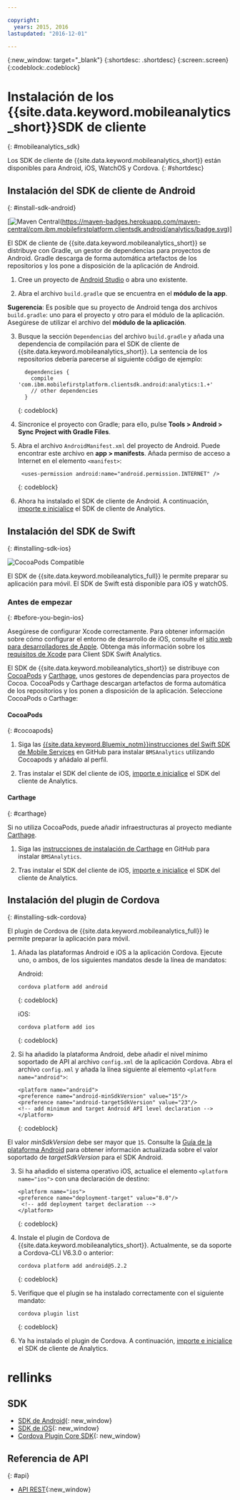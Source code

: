```yaml
---

copyright:
  years: 2015, 2016
lastupdated: "2016-12-01"

---
```

{:new_window: target="_blank"}
{:shortdesc: .shortdesc}
{:screen:.screen}
{:codeblock:.codeblock}

# Instalación de los {{site.data.keyword.mobileanalytics_short}}SDK de cliente
{: #mobileanalytics_sdk}

Los SDK de cliente de {{site.data.keyword.mobileanalytics_short}}
están disponibles para Android, iOS, WatchOS y Cordova.
{: #shortdesc}

## Instalación del SDK de cliente de Android
{: #install-sdk-android}

[![Maven Central](https://maven-badges.herokuapp.com/maven-central/com.ibm.mobilefirstplatform.clientsdk.android/analytics)(https://maven-badges.herokuapp.com/maven-central/com.ibm.mobilefirstplatform.clientsdk.android/analytics/badge.svg)]

El SDK de cliente de {{site.data.keyword.mobileanalytics_short}} se distribuye con Gradle, un gestor de dependencias para proyectos de Android. Gradle descarga de forma automática artefactos de los repositorios y los pone a disposición de la aplicación de Android.

1. Cree un proyecto de [Android Studio](http://developer.android.com/sdk/index.html) o abra uno existente.

2. Abra el archivo `build.gradle` que se encuentra en el **módulo de la app**.

  **Sugerencia**: Es posible que su proyecto de Android tenga dos archivos `build.gradle`: uno para el proyecto y otro para el módulo de la aplicación. Asegúrese de utilizar el archivo del **módulo de la aplicación**.

3. Busque la sección `Dependencias` del archivo `build.gradle` y añada una dependencia de compilación para el SDK de cliente de {{site.data.keyword.mobileanalytics_short}}. La sentencia de los repositorios debería parecerse al siguiente código de ejemplo:

	```
      dependencies {
        compile 'com.ibm.mobilefirstplatform.clientsdk.android:analytics:1.+'
    	// other dependencies  
      }
  	```
  	{: codeblock}

4. Sincronice el proyecto con Gradle; para ello, pulse **Tools &gt; Android &gt; Sync Project with Gradle Files**.

5. Abra el archivo `AndroidManifest.xml` del proyecto de Android. Puede encontrar este archivo en **app > manifests**. Añada permiso de acceso a Internet en el elemento `<manifest>`:

	```
	 <uses-permission android:name="android.permission.INTERNET" />
   ```
   {: codeblock}
   
6. Ahora ha instalado el SDK de cliente de Android. A continuación, [importe e inicialice](sdk.html#initalize-ma-sdk) el SDK de cliente de Analytics.   

## Instalación del SDK de Swift
{: #installing-sdk-ios}

![CocoaPods Compatible](https://img.shields.io/cocoapods/v/BMSAnalytics.svg)

El SDK de {{site.data.keyword.mobileanalytics_full}} le permite preparar su aplicación para móvil. El SDK de Swift está disponible para iOS y watchOS.

### Antes de empezar
{: #before-you-begin-ios}

Asegúrese de configurar Xcode correctamente. Para obtener información sobre cómo configurar el entorno de desarrollo de iOS, consulte el [sitio web para desarrolladores de Apple](https://developer.apple.com/support/xcode/). Obtenga más información sobre los [requisitos de Xcode](https://github.com/ibm-bluemix-mobile-services/bms-clientsdk-swift-analytics/tree/development#requirements) para Client SDK Swift Analytics.

El SDK de {{site.data.keyword.mobileanalytics_short}} se distribuye con [CocoaPods](https://cocoapods.org/) y [Carthage](https://github.com/Carthage/Carthage#getting-started), unos gestores de dependencias para proyectos de Cocoa. CocoaPods y Carthage descargan artefactos de forma automática de los repositorios y los ponen a disposición de la aplicación. Seleccione CocoaPods o Carthage:

#### CocoaPods
{: #cocoapods}

1. Siga las [{{site.data.keyword.Bluemix_notm}}instrucciones del Swift SDK de Mobile Services](https://github.com/ibm-bluemix-mobile-services/bms-clientsdk-swift-analytics/tree/development#cocoapods) en GitHub para instalar `BMSAnalytics` utilizando Cocoapods y añádalo al perfil. 
	
2. Tras instalar el SDK del cliente de iOS, [importe e inicialice](sdk.html#initalize-ma-sdk) el SDK del cliente de Analytics.   

#### Carthage
{: #carthage}

Si no utiliza CocoaPods, puede añadir infraestructuras al proyecto mediante [Carthage](https://github.com/Carthage/Carthage#if-youre-building-for-ios-tvos-or-watchos).

1. Siga las [instrucciones de instalación de Carthage](https://github.com/ibm-bluemix-mobile-services/bms-clientsdk-swift-analytics/tree/development#carthage) en GitHub para instalar `BMSAnalytics`.

2. Tras instalar el SDK del cliente de iOS, [importe e inicialice](sdk.html#initalize-ma-sdk) el SDK del cliente de Analytics.

## Instalación del plugin de Cordova
{: #installing-sdk-cordova}

El plugin de Cordova de {{site.data.keyword.mobileanalytics_full}} le permite preparar la aplicación para móvil. 

1. Añada las plataformas Android e iOS a la aplicación Cordova. Ejecute uno, o ambos, de los siguientes mandatos desde la línea de mandatos:
   
   Android:

	 ```
	 cordova platform add android
	 ```
	 {: codeblock}
	
   iOS:
   	
	```
	cordova platform add ios
	```
   {: codeblock}
	
2. Si ha añadido la plataforma Android, debe añadir el nivel mínimo soportado de API al archivo `config.xml` de la aplicación Cordova. Abra el archivo `config.xml` y añada la línea siguiente al elemento `<platform name="android">`:

	```
	<platform name="android">  
  	<preference name="android-minSdkVersion" value="15"/>
  	<preference name="android-targetSdkVersion" value="23"/>
  	<!-- add minimum and target Android API level declaration -->
  	</platform>
	```
   {: codeblock}

 El valor *minSdkVersion* debe ser mayor que `15`. Consulte la [Guía de la plataforma Android](https://cordova.apache.org/docs/en/latest/guide/platforms/android/) para obtener información actualizada sobre el valor soportado de *targetSdkVersion* para el SDK Android.

3. Si ha añadido el sistema operativo iOS, actualice el elemento `<platform name="ios">` con una declaración de destino:

	```
	<platform name="ios">
    <preference name="deployment-target" value="8.0"/>
     <!-- add deployment target declaration -->
  	</platform>
	```
	{: codeblock}

4. Instale el plugin de Cordova de {{site.data.keyword.mobileanalytics_short}}. Actualmente, se da soporte a Cordova-CLI V6.3.0 o anterior:

 	```
	cordova platform add android@5.2.2
	```
	{: codeblock}

5. Verifique que el plugin se ha instalado correctamente con el siguiente mandato:
	
	```
	cordova plugin list
	```
	{: codeblock}
	
6. Ya ha instalado el plugin de Cordova. A continuación, [importe e inicialice](sdk.html#initalize-ma-sdk) el SDK de cliente de Analytics.

# rellinks

## SDK
* [SDK de Android](https://github.com/ibm-bluemix-mobile-services/bms-clientsdk-android-analytics){: new_window}  
* [SDK de iOS](https://github.com/ibm-bluemix-mobile-services/bms-clientsdk-swift-analytics){: new_window}
* [Cordova Plugin Core SDK](https://www.npmjs.com/package/bms-core){: new_window}

## Referencia de API
{: #api}
* [API REST](https://mobile-analytics-dashboard.{DomainName}/analytics-service/){:new_window}
